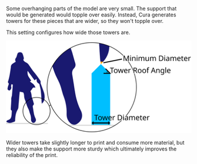 Some overhanging parts of the model are very small. The support that would be generated would topple over easily. Instead, Cura generates towers for these pieces that are wider, so they won't topple over.

This setting configures how wide those towers are.

![The width of the support tower](images/support_use_towers.svg)

Wider towers take slightly longer to print and consume more material, but they also make the support more sturdy which ultimately improves the reliability of the print.